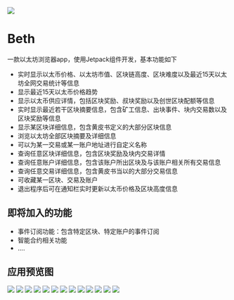 ![](https://raw.githubusercontent.com/chenyaoyang/Beth/master/app/src/main/res/drawable-nodpi/ethereum.png)
# Beth
一款以太坊浏览器app，使用Jetpack组件开发，基本功能如下

- 实时显示以太币价格、以太坊市值、区块链高度、区块难度以及最近15天以太坊全网交易统计等信息
- 显示最近15天以太币价格趋势
- 显示以太币供应详情，包括区块奖励、叔块奖励以及创世区块配额等信息
- 实时显示最近若干区块摘要信息，包含矿工信息、出块事件、块内交易数以及区块奖励等信息
- 显示某区块详细信息，包含黄皮书定义的大部分区块信息
- 浏览以太坊全部区块摘要及详细信息
- 可以为某一交易或某一账户地址进行自定义名称
- 查询任意区块详细信息，包含区块奖励及块内交易详情
- 查询任意账户详细信息，包含该账户所出区块及与该账户相关所有交易信息
- 查询任意交易详细信息，包含黄皮书当以的大部分交易信息
- 可收藏某一区块、交易及账户
- 退出程序后可在通知栏实时更新以太币价格及区块高度信息

## 即将加入的功能
- 事件订阅功能：包含特定区块、特定账户的事件订阅
- 智能合约相关功能
- ....

## 应用预览图
![](https://raw.githubusercontent.com/chenyaoyang/Beth/master/screenshots/beth1.jpg)
![](https://raw.githubusercontent.com/chenyaoyang/Beth/master/screenshots/beth2.jpg)
![](https://raw.githubusercontent.com/chenyaoyang/Beth/master/screenshots/beth3.jpg)
![](https://raw.githubusercontent.com/chenyaoyang/Beth/master/screenshots/beth4.jpg)
![](https://raw.githubusercontent.com/chenyaoyang/Beth/master/screenshots/beth5.jpg)
![](https://raw.githubusercontent.com/chenyaoyang/Beth/master/screenshots/beth6.jpg)
![](https://raw.githubusercontent.com/chenyaoyang/Beth/master/screenshots/beth7.jpg)
![](https://raw.githubusercontent.com/chenyaoyang/Beth/master/screenshots/beth8.jpg)
![](https://raw.githubusercontent.com/chenyaoyang/Beth/master/screenshots/beth9.jpg)
![](https://raw.githubusercontent.com/chenyaoyang/Beth/master/screenshots/beth10.jpg)
![](https://raw.githubusercontent.com/chenyaoyang/Beth/master/screenshots/beth11.jpg)
![](https://raw.githubusercontent.com/chenyaoyang/Beth/master/screenshots/beth12.jpg)
![](https://raw.githubusercontent.com/chenyaoyang/Beth/master/screenshots/beth13.jpg)
